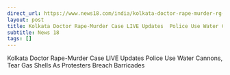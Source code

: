 ```yaml
---
direct_url: https://www.news18.com/india/kolkata-doctor-rape-murder-rg-kar-medical-college-case-live-updates-27-august-2024-liveblog-9028902.html
layout: post
title: Kolkata Doctor Rape-Murder Case LIVE Updates  Police Use Water Cannons, Tear Gas Shells As Protesters Breach Barricades
subtitle: News 18
tags: []
---
```


Kolkata Doctor Rape-Murder Case LIVE Updates  Police Use Water Cannons, Tear Gas Shells As Protesters Breach Barricades
